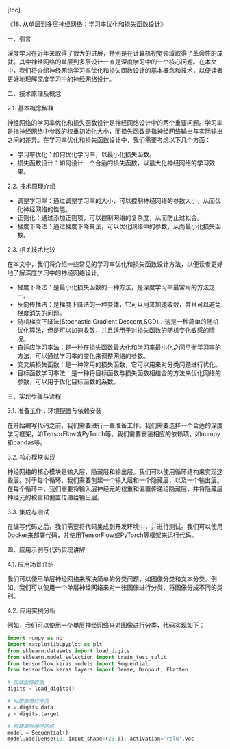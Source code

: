 
[toc]                    
                
                
《18. 从单层到多层神经网络：学习率优化和损失函数设计》

一、引言

深度学习在近年来取得了很大的进展，特别是在计算机视觉领域取得了革命性的成就。其中神经网络的单层到多层设计一直是深度学习中的一个核心问题。在本文中，我们将介绍神经网络学习率优化和损失函数设计的基本概念和技术，以便读者更好地理解深度学习中的神经网络设计。

二、技术原理及概念

2.1. 基本概念解释

神经网络的学习率优化和损失函数设计是神经网络设计中的两个重要问题。学习率是指神经网络中参数的权重初始化大小，而损失函数是指神经网络输出与实际输出之间的差异。在学习率优化和损失函数设计中，我们需要考虑以下几个方面：

- 学习率优化：如何优化学习率，以最小化损失函数。
- 损失函数设计：如何设计一个合适的损失函数，以最大化神经网络的学习效果。

2.2. 技术原理介绍

- 调整学习率：通过调整学习率的大小，可以控制神经网络的参数大小，从而优化神经网络的性能。
- 正则化：通过添加正则项，可以控制网络的复杂度，从而防止过拟合。
- 梯度下降法：通过梯度下降算法，可以优化网络中的参数，从而最小化损失函数。

2.3. 相关技术比较

在本文中，我们将介绍一些常见的学习率优化和损失函数设计方法，以便读者更好地了解深度学习中的神经网络设计。

- 梯度下降法：是最小化损失函数的一种方法，是深度学习中最常用的方法之一。
- 反向传播法：是梯度下降法的一种变体，它可以用来加速收敛，并且可以避免梯度消失的问题。
- 随机梯度下降法(Stochastic Gradient Descent,SGD)：这是一种简单的随机优化算法，但是可以加速收敛，并且适用于对损失函数的随机变化敏感的情况。
- 自适应学习率法：是一种在损失函数最大化和学习率最小化之间平衡学习率的方法，可以通过学习率的变化来调整网络的参数。
- 交叉熵损失函数：是一种常用的损失函数，它可以用来对分类问题进行优化。
- 目标函数学习率法：是一种将目标函数与损失函数相结合的方法来优化网络的参数，可以用于优化目标函数的系数。

三、实现步骤与流程

3.1. 准备工作：环境配置与依赖安装

在开始编写代码之前，我们需要进行一些准备工作。我们需要选择一个合适的深度学习框架，如TensorFlow或PyTorch等。我们需要安装相应的依赖项，如numpy和pandas等。

3.2. 核心模块实现

神经网络的核心模块是输入层、隐藏层和输出层。我们可以使用循环结构来实现这些层。对于每个循环，我们需要创建一个输入层和一个隐藏层，以及一个输出层。在每个循环中，我们需要将输入层神经元的权重和偏置传递给隐藏层，并将隐藏层神经元的权重和偏置传递给输出层。

3.3. 集成与测试

在编写代码之后，我们需要将代码集成到开发环境中，并进行测试。我们可以使用Docker来部署代码，并使用TensorFlow或PyTorch等框架来运行代码。

四、应用示例与代码实现讲解

4.1. 应用场景介绍

我们可以使用单层神经网络来解决简单的分类问题，如图像分类和文本分类。例如，我们可以使用一个单层神经网络来对一张图像进行分类，将图像分成不同的类别。

4.2. 应用实例分析

例如，我们可以使用一个单层神经网络来对图像进行分类，代码实现如下：

```python
import numpy as np
import matplotlib.pyplot as plt
from sklearn.datasets import load_digits
from sklearn.model_selection import train_test_split
from tensorflow.keras.models import Sequential
from tensorflow.keras.layers import Dense, Dropout, Flatten

# 加载图像数据
digits = load_digits()

# 对图像进行分类
X = digits.data
y = digits.target

# 构建单层神经网络
model = Sequential()
model.add(Dense(10, input_shape=(28,)), activation='relu',voc
```


